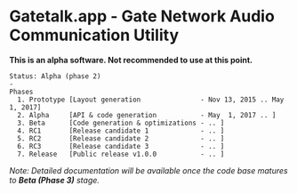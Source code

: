 # Gatetalk.app - Gate Network Audio Communication Utility
**This is an alpha software. Not recommended to use at this point.**

	Status: Alpha (phase 2)
	-
	Phases
	  1. Prototype [Layout generation               - Nov 13, 2015 .. May 1, 2017]
	  2. Alpha     [API & code generation           - May  1, 2017 .. ]
	  3. Beta      [Code generation & optimizations - .. ]
	  4. RC1       [Release candidate 1             - .. ]
	  5. RC2       [Release candidate 2             - .. ]
	  6. RC3       [Release candidate 3             - .. ]
	  7. Release   [Public release v1.0.0           - .. ]

*Note: Detailed documentation will be available once the code base matures to **Beta (Phase 3)** stage.*
